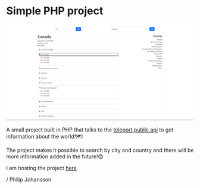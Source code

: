 # Simple PHP project

![Image of website](readme/img.png?raw=true)

A small project built in PHP that talks to the [teleport public api](https://developers.teleport.org/api/) to get information about the world:world_map:!

The project makes it possible to search by city and country and there will be more information added in the future!:blush:

I am hosting the project [here](http://test.mutariproject.com/index.php)

/ Philip Johansson

